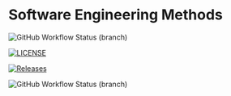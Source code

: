# Software Engineering Methods

![GitHub Workflow Status (branch)](https://img.shields.io/github/actions/workflow/status/40399974/sem/main.yml?branch=master) 

[![LICENSE](https://img.shields.io/github/license/40399974/sem.svg?style=flat-square)](https://github.com/40399974/sem/blob/main/LICENSE) 

[![Releases](https://img.shields.io/github/release/40399974/sem/all.svg?style=flat-square)](https://github.com/40399974/sem/releases)

![GitHub Workflow Status (branch)](https://img.shields.io/github/actions/workflow/status/40399974/sem/main.yml?branch=develop)